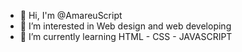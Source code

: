 - 👋 Hi, I'm @AmareuScript
- 👀 I’m interested in Web design and web developing
- 🌱 I’m currently learning HTML - CSS - JAVASCRIPT

<!---
AmareuScript/AmareuScript is a ✨ special ✨ repository because its `README.md` (this file) appears on your GitHub profile.
You can click the Preview link to take a look at your changes.
--->
